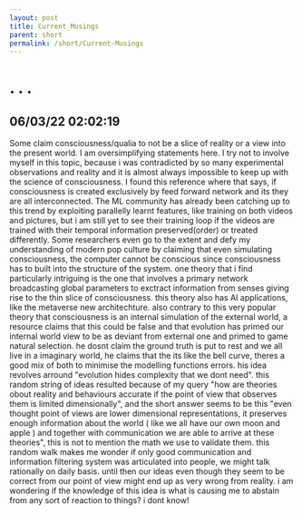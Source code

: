 ```yaml
---
layout: post
title: Current_Musings
parent: short
permalink: /short/Current-Musings
---
```


# . . .

## 06/03/22 02:02:19 

Some claim consciousness/qualia to not be a slice of reality or a view into the present world. I am oversimplifying statements here. I try not to involve myself in this topic, because i was contradicted by so many experimental observations and reality and it is almost always impossible to keep up with the science of consciousness. I found this reference where that says, if consciousness is created exclusively by feed forward network and its they are all interconnected. The ML community has already been catching up to this trend by exploiting parallelly learnt features, like training on both videos and pictures, but i am still yet to see their training loop if the videos are trained with their temporal information preserved(order) or treated differently. Some researchers even go to the extent and defy my understanding of modern pop culture by claiming that even simulating consciousness, the computer cannot be conscious since consciousness has to built into the structure of the system. one theory that i find particularly intriguing is the one that involves a primary network broadcasting global parameters to exctract information from senses giving rise to the thin slice of consciousness. this theory also has AI applications, like the metaverse new architechture. also contrary to this very popular theory that consciousness is an internal simulation of the external world, a resource claims that this could be false and that evolution has primed our internal world view to be as deviant from external one and primed to game natural selection. he dosnt claim the ground truth is put to rest and we all live in a imaginary world, he claims that the its like the bell curve, theres a good mix of both to minimise the modelling functions errors. his idea revolves arround "evolution hides complexity that we dont need". this random string of ideas resulted because of my query "how are theories obout reality and behaviours accurate if the point of view that observes them is limited dimensionally", and the short answer seems to be this "even thought point of views are lower dimensional representations, it preserves enough information about the world ( like we all have our own moon and apple ) and together with communication we are able to arrive at these theories", this is not to mention the math we use to validate them. this random walk makes me wonder if only good communication and information filtering system was articulated into people, we might talk rationally on daily basis. until then our ideas even though they seem to be correct from our point of view might end up as very wrong from reality. i am wondering if the knowledge of this idea is what is causing me to abstain from any sort of reaction to things? i dont know!
